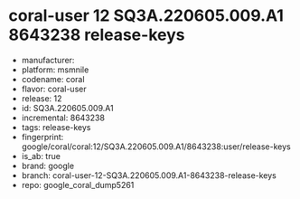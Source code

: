 # coral-user 12 SQ3A.220605.009.A1 8643238 release-keys
- manufacturer: 
- platform: msmnile
- codename: coral
- flavor: coral-user
- release: 12
- id: SQ3A.220605.009.A1
- incremental: 8643238
- tags: release-keys
- fingerprint: google/coral/coral:12/SQ3A.220605.009.A1/8643238:user/release-keys
- is_ab: true
- brand: google
- branch: coral-user-12-SQ3A.220605.009.A1-8643238-release-keys
- repo: google_coral_dump5261
